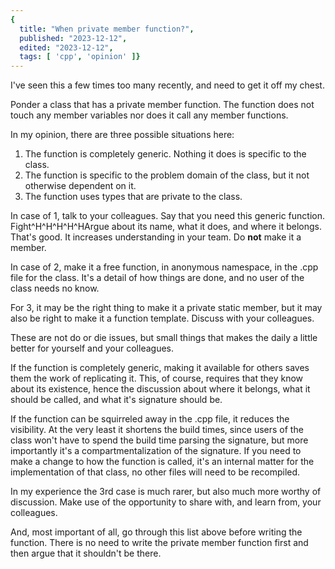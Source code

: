 ```yaml
---
{
  title: "When private member function?",
  published: "2023-12-12",
  edited: "2023-12-12",
  tags: [ 'cpp', 'opinion' ]}
---
```


I've seen this a few times too many recently, and need to get it off my chest.

Ponder a class that has a private member function. The function does not touch any member variables nor does it call any
member functions.

In my opinion, there are three possible situations here:

1. The function is completely generic. Nothing it does is specific to the class.
2. The function is specific to the problem domain of the class, but it not otherwise dependent on it.
3. The function uses types that are private to the class.

In case of 1, talk to your colleagues. Say that you need this generic function. Fight^H^H^H^H^HArgue about its name,
what
it does, and where it belongs. That's good. It increases understanding in your team. Do **not** make it a member.

In case of 2, make it a free function, in anonymous namespace, in the .cpp file for the class. It's a detail of how
things are done, and no user of the class needs no know.

For 3, it may be the right thing to make it a private static member, but it may also be right to make it a function
template. Discuss with your colleagues.

These are not do or die issues, but small things that makes the daily a little better for yourself and your colleagues.

If the function is completely generic, making it available for others saves them the work of replicating it. This, of
course, requires that they know about its existence, hence the discussion about where it belongs, what it should be
called, and what it's signature should be.

If the function can be squirreled away in the .cpp file, it reduces the visibility. At the very least it shortens the
build times, since users of the class won't have to spend the build time parsing the signature, but more importantly
it's a compartmentalization of the signature. If you need to make a change to how the function is called, it's an
internal matter for the implementation of that class, no other files will need to be recompiled.

In my experience the 3rd case is much rarer, but also much more worthy of discussion. Make use of the opportunity to
share with, and learn from, your colleagues.

And, most important of all, go through this list above before writing the function. There is no need to write the
private member function first and then argue that it shouldn't be there.

